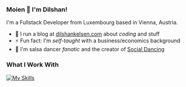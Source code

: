 ### Moien 👋 I'm Dilshan!

I'm a Fullstack Developer from Luxembourg based in Vienna, Austria.

- 📝 I run a blog at [dilshankelsen.com](https://dilshankelsen.com) about _coding_ and stuff
- ⚡ Fun fact: I'm _self-taught_ with a business/economics background
- 🕺 I'm salsa dancer _fanatic_ and the creator of [Social Dancing](https://socialdancing.events)

### What I Work With
[![My Skills](https://skillicons.dev/icons?i=html,css,materialui,ts,react,graphql,nextjs,gatsby,nodejs,jest,gherkin,prisma,postgres,vscode,git&theme=light&perline=10)](https://skillicons.dev)


<!--
**dkelsen/dkelsen** is a ✨ _special_ ✨ repository because its `README.md` (this file) appears on your GitHub profile.

Here are some ideas to get you started:

- 🔭 I’m currently working on ...
- 🌱 I’m currently learning ...
- 👯 I’m looking to collaborate on ...
- 🤔 I’m looking for help with ...
- 💬 Ask me about ...
- 📫 How to reach me: ...
- 😄 Pronouns: ...

-->
